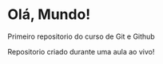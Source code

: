 # Olá, Mundo!
 Primeiro repositorio do curso de Git e Github

 Repositorio criado durante uma aula ao vivo!
